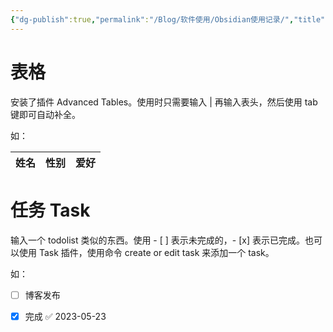 ```yaml
---
{"dg-publish":true,"permalink":"/Blog/软件使用/Obsidian使用记录/","title":"Obsidian使用记录","noteIcon":""}
---
```



# 表格

安装了插件  Advanced Tables。使用时只需要输入 | 再输入表头，然后使用 tab 键即可自动补全。

如：

| 姓名 | 性别 | 爱好 | 
| ---- | ---- | ---- |

# 任务 Task

输入一个 todolist 类似的东西。使用 - [ ] 表示未完成的，- [x] 表示已完成。也可以使用 Task 插件，使用命令  create or edit task 来添加一个 task。

如：

- [ ] 博客发布 
- [x] 完成 ✅ 2023-05-23


